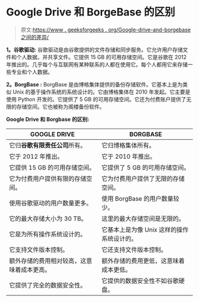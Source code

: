 # Google Drive 和 BorgeBase 的区别

> 原文:[https://www . geeksforgeeks . org/Google-drive-and-borgebase 之间的差异/](https://www.geeksforgeeks.org/difference-between-google-drive-and-borgebase/)

**1。谷歌驱动:**
谷歌驱动是由谷歌提供的文件存储和同步服务。它允许用户存储文件和个人数据，并共享文件。它提供 15 GB 的可用存储空间。它是谷歌在 2012 年推出的。几乎每个与互联网有某种联系的人都在使用它。每个人都用它来存储一些专业和个人数据。

**2。BorgBase :**
BorgBase 是由博格集体提供的备份存储软件。它基本上是为类似 Unix 的基于操作系统的系统设计的。它由博格集体在 2010 年发起。它主要是使用 Python 开发的。它提供了 5 GB 的可用存储空间。它还为付费账户提供了无限的存储空间。它也被称为阁楼备份软件。

**Google Drive 和 Borgbase 的区别:**

<center>

| GOOGLE DRIVE | BORGBASE |
| --- | --- |
| 它归**谷歌有限责任公司**所有。 | 它归博格集体所有。 |
| 它于 2012 年推出。 | 它于 2010 年推出。 |
| 它提供 15 GB 的可用存储空间。 | 它提供了 5 GB 的可用存储空间。 |
| 它为付费用户提供有限的存储空间。 | 它为付费用户提供了无限的存储空间。 |
| 使用谷歌驱动的用户数量更多。 | 使用 BorgBase 的用户数量较少。 |
| 它的最大存储大小为 30 TB。 | 这里的最大存储空间是无限的。 |
| 它是为所有操作系统设计的。 | 它基本上是为像 Unix 这样的操作系统设计的。 |
| 它支持文件版本控制。 | 它还支持文件版本控制。 |
| 额外存储的费用相对较高，这意味着成本更高。 | 额外存储的费用更低，这意味着成本更低。 |
| 它提供了完全的数据安全性。 | 它提供的数据安全性不如谷歌硬盘。 |

</center>